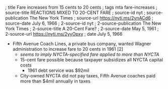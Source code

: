 ; title Fare increases from 15 cents to 20 cents
; tags mta fare-increases
; source-title REACTIONS MIXED TO 20-CENT FARE
; source-id nyt
; source-publication The New York Times
; source-url https://nyti.ms/2ynACd6
; source-date July 6, 1966
; 2-source-id nyt
; 2-source-publication The New York Times
; 2-source-title A 20-Cent Fare?
; 2-source-date May 5, 1961
; 2-source-url https://nyti.ms/2yyOpxy
; date July 5, 1966

- Fifth Avenue Coach Lines, a private bus company, wanted Wagner administration to increase fare to 20 cents in 1961 [2]
  - *seems to imply NYCTA-specified fare applied to more than NYCTA*
  - 15-cent fare possible because taxpayer subsidizes all NYCTA capital costs
    - 1961 debt service was $92mil
  - City-owned NYCTA did not pay taxes, Fifth Avenue coaches paid more than $4mil annually in taxes
